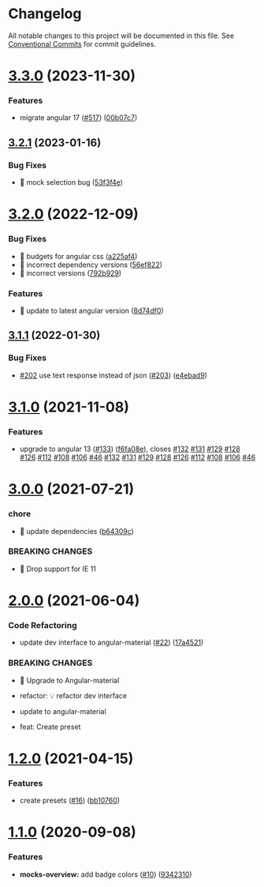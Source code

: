 # Changelog

All notable changes to this project will be documented in this file. See
[Conventional Commits](https://conventionalcommits.org) for commit guidelines.

# [3.3.0](https://github.com/ng-apimock/dev-interface/compare/v3.2.1...v3.3.0) (2023-11-30)


### Features

* migrate angular 17 ([#517](https://github.com/ng-apimock/dev-interface/issues/517)) ([00b07c7](https://github.com/ng-apimock/dev-interface/commit/00b07c7712d4f80f6ad3716da63ac676c68fbd40))

## [3.2.1](https://github.com/ng-apimock/dev-interface/compare/v3.2.0...v3.2.1) (2023-01-16)


### Bug Fixes

* 🐛 mock selection bug ([53f3f4e](https://github.com/ng-apimock/dev-interface/commit/53f3f4e05c81538c4f021c5b81d7ba2875abc7cf))

# [3.2.0](https://github.com/ng-apimock/dev-interface/compare/v3.1.1...v3.2.0) (2022-12-09)


### Bug Fixes

* 🐛 budgets for angular css ([a225af4](https://github.com/ng-apimock/dev-interface/commit/a225af41047ecde809909a3e83a48f0c9939f67c))
* 🐛 incorrect dependency versions ([56ef822](https://github.com/ng-apimock/dev-interface/commit/56ef8223b93c4cf226fb5f81714c3cfadb38ae71))
* 🐛 incorrect versions ([792b929](https://github.com/ng-apimock/dev-interface/commit/792b929788c5c59b0f1d9dd8df0861af549b66cc))


### Features

* 🎸 update to latest angular version ([8d74df0](https://github.com/ng-apimock/dev-interface/commit/8d74df089ed14fca5c8c598a7e25450c493e9343))

## [3.1.1](https://github.com/ng-apimock/dev-interface/compare/v3.1.0...v3.1.1) (2022-01-30)


### Bug Fixes

* [#202](https://github.com/ng-apimock/dev-interface/issues/202) use text response instead of json ([#203](https://github.com/ng-apimock/dev-interface/issues/203)) ([e4ebad9](https://github.com/ng-apimock/dev-interface/commit/e4ebad9b70bf1b176560426670e9925a8f0fb106))

# [3.1.0](https://github.com/ng-apimock/dev-interface/compare/v3.0.0...v3.1.0) (2021-11-08)


### Features

* upgrade to angular 13 ([#133](https://github.com/ng-apimock/dev-interface/issues/133)) ([f6fa08e](https://github.com/ng-apimock/dev-interface/commit/f6fa08e1e22d235f41b5b4c0733a79dadaa1453b)), closes [#132](https://github.com/ng-apimock/dev-interface/issues/132) [#131](https://github.com/ng-apimock/dev-interface/issues/131) [#129](https://github.com/ng-apimock/dev-interface/issues/129) [#128](https://github.com/ng-apimock/dev-interface/issues/128) [#126](https://github.com/ng-apimock/dev-interface/issues/126) [#112](https://github.com/ng-apimock/dev-interface/issues/112) [#108](https://github.com/ng-apimock/dev-interface/issues/108) [#106](https://github.com/ng-apimock/dev-interface/issues/106) [#46](https://github.com/ng-apimock/dev-interface/issues/46) [#132](https://github.com/ng-apimock/dev-interface/issues/132) [#131](https://github.com/ng-apimock/dev-interface/issues/131) [#129](https://github.com/ng-apimock/dev-interface/issues/129) [#128](https://github.com/ng-apimock/dev-interface/issues/128) [#126](https://github.com/ng-apimock/dev-interface/issues/126) [#112](https://github.com/ng-apimock/dev-interface/issues/112) [#108](https://github.com/ng-apimock/dev-interface/issues/108) [#106](https://github.com/ng-apimock/dev-interface/issues/106) [#46](https://github.com/ng-apimock/dev-interface/issues/46)

# [3.0.0](https://github.com/ng-apimock/dev-interface/compare/v2.0.0...v3.0.0) (2021-07-21)


### chore

* 🤖 update dependencies ([b64309c](https://github.com/ng-apimock/dev-interface/commit/b64309c82518d0ecc57df8563689d6178078cda3))


### BREAKING CHANGES

* 🧨  Drop support for IE 11

# [2.0.0](https://github.com/ng-apimock/dev-interface/compare/v1.2.0...v2.0.0) (2021-06-04)


### Code Refactoring

* update dev interface to  angular-material ([#22](https://github.com/ng-apimock/dev-interface/issues/22)) ([17a4521](https://github.com/ng-apimock/dev-interface/commit/17a4521659e87a671ef0657d76beb671b1153cc1))


### BREAKING CHANGES

* 🧨 Upgrade to Angular-material

* refactor: 💡 refactor dev interface

- update to angular-material

- feat: Create preset

# [1.2.0](https://github.com/ng-apimock/dev-interface/compare/v1.1.0...v1.2.0) (2021-04-15)


### Features

* create presets ([#16](https://github.com/ng-apimock/dev-interface/issues/16)) ([bb10760](https://github.com/ng-apimock/dev-interface/commit/bb107608281b8c8ba8b643edde9cbe1e4008baff))

# [1.1.0](https://github.com/ng-apimock/dev-interface/compare/v1.0.7...v1.1.0) (2020-09-08)


### Features

* **mocks-overview:** add badge colors ([#10](https://github.com/ng-apimock/dev-interface/issues/10)) ([9342310](https://github.com/ng-apimock/dev-interface/commit/93423103d702c83a4efd11457a44727b8d4048e0))
